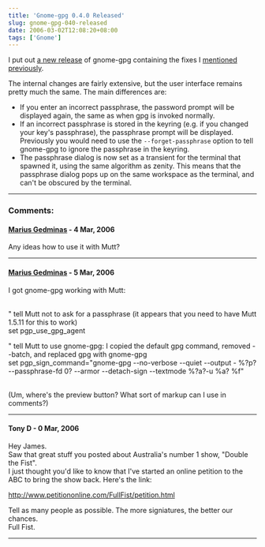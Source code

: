 ```yaml
---
title: 'Gnome-gpg 0.4.0 Released'
slug: gnome-gpg-040-released
date: 2006-03-02T12:08:20+08:00
tags: ['Gnome']
---
```


I put out [a new
release](http://mail.gnome.org/archives/gnome-announce-list/2006-March/msg00000.html)
of gnome-gpg containing the fixes I [mentioned
previously](http://blogs.gnome.org/view/jamesh/2006/01/12/0).

The internal changes are fairly extensive, but the user interface
remains pretty much the same. The main differences are:

-   If you enter an incorrect passphrase, the password prompt will be
    displayed again, the same as when gpg is invoked normally.
-   If an incorrect passphrase is stored in the keyring (e.g. if you
    changed your key\'s passphrase), the passphrase prompt will be
    displayed. Previously you would need to use the
    `--forget-passphrase` option to tell gnome-gpg to ignore the
    passphrase in the keyring.
-   The passphrase dialog is now set as a transient for the terminal
    that spawned it, using the same algorithm as zenity. This means that
    the passphrase dialog pops up on the same workspace as the terminal,
    and can\'t be obscured by the terminal.

---
### Comments:
#### [Marius Gedminas](http://mg.b4net.lt/) - <time datetime="2006-03-02 23:07:57">4 Mar, 2006</time>

Any ideas how to use it with Mutt?

---
#### [Marius Gedminas](http://mg.b4net.lt/) - <time datetime="2006-03-03 03:31:08">5 Mar, 2006</time>

I got gnome-gpg working with Mutt:

\
\" tell Mutt not to ask for a passphrase (it appears that you need to
have Mutt 1.5.11 for this to work)\
set pgp\_use\_gpg\_agent

\" tell Mutt to use gnome-gpg: I copied the default gpg command, removed
\--batch, and replaced gpg with gnome-gpg\
set pgp\_sign\_command=\"gnome-gpg \--no-verbose \--quiet \--output -
%?p?\--passphrase-fd 0? \--armor \--detach-sign \--textmode %?a?-u %a?
%f\"

\
(Um, where\'s the preview button? What sort of markup can I use in
comments?)

---
#### Tony D - <time datetime="2006-03-19 22:40:44">0 Mar, 2006</time>

Hey James.\
Saw that great stuff you posted about Australia\'s number 1 show,
\"Double the Fist\".\
I just thought you\'d like to know that I\'ve started an online petition
to the ABC to bring the show back. Here\'s the link:

<http://www.petitiononline.com/FullFist/petition.html>

Tell as many people as possible. The more signiatures, the better our
chances.\
Full Fist.

---
